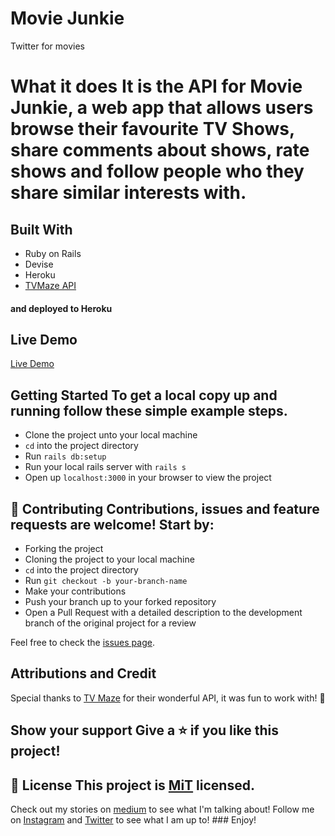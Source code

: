# Movie Junkie 
Twitter for movies 

# What it does It is the API for Movie Junkie, a web app that allows users browse their favourite TV Shows, share comments about shows, rate shows and follow people who they share similar interests with. 

## Built With 
- Ruby on Rails 
- Devise 
- Heroku 
- [TVMaze API](https://www.tvmaze.com/api) 
#### and deployed to Heroku 

## Live Demo 
[Live Demo](https://moviejunkie.herokuapp.com) 

## Getting Started To get a local copy up and running follow these simple example steps. 
- Clone the project unto your local machine 
- `cd` into the project directory 
- Run `rails db:setup`
- Run your local rails server with `rails s` 
- Open up `localhost:3000` in your browser to view the project 

## 🤝 Contributing Contributions, issues and feature requests are welcome! Start by: 
* Forking the project 
* Cloning the project to your local machine 
* `cd` into the project directory 
* Run `git checkout -b your-branch-name` 
* Make your contributions 
* Push your branch up to your forked repository 
* Open a Pull Request with a detailed description to the development branch of the original project for a review 

Feel free to check the [issues page](https://github.com/Oluwadamilareolusakin/movie-junkie-api/issues). 

## Attributions and Credit 
Special thanks to [TV Maze](https://www.tvmaze.com/api) for their wonderful API, it was fun to work with! :rocket: 

## Show your support Give a ⭐️ if you like this project!
## 📝 License This project is [MiT](lic.url) licensed. 

Check out my stories on [medium](https://medium.com/@oluwadamilareo_) to see what I'm talking about! Follow me on [Instagram](https://instagram.com/oluwadamilare_olusakin) and [Twitter](https://twitter.com/oluwadamilareo_) to see what I am up to! ### Enjoy!